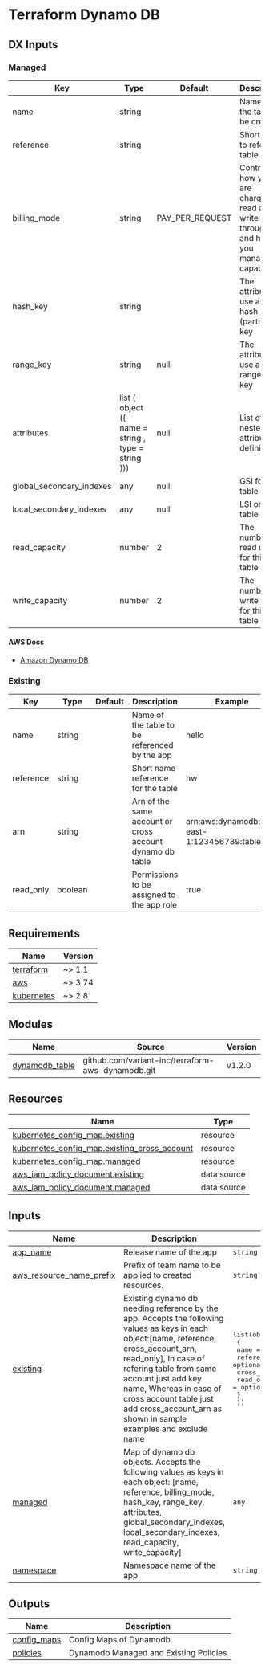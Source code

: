 # Terraform Dynamo DB

## DX Inputs
<!-- markdownlint-disable MD033 MD013 MD041 -->
### Managed

| Key                      | Type                                                      | Default         | Description                                                                            | Example                                                                                                                                     | Required |
| ------------------------ | --------------------------------------------------------- | --------------- | -------------------------------------------------------------------------------------- | ------------------------------------------------------------------------------------------------------------------------------------------- | -------- |
| name                     | string                                                    |                 | Name of the table to be created                                                        | hello                                                                                                                                       | yes      |
| reference                | string                                                    |                 | Short name to refer the table                                                          | hw                                                                                                                                          | yes      |
| billing_mode             | string                                                    | PAY_PER_REQUEST | Controls how you are charged for read and write throughput and how you manage capacity | PAY_PER_REQUEST                                                                                                                             | optional |
| hash_key                 | string                                                    |                 | The attribute to use as the hash (partition) key                                       | UserId                                                                                                                                      | yes      |
| range_key                | string                                                    | null            | The attribute to use as the range (sort) key                                           | Name                                                                                                                                        | optional |
| attributes               | list ( object ({ name  =   string , type  =   string  })) | null            | List of nested attribute definitions.                                                  | [Docs]([#aws-docs](https://github.com/variant-inc/terraform-aws-dynamodb/blob/master/examples/vars/terraform-example-detailed.tfvars.json)) | optional |
| global_secondary_indexes | any                                                       | null            | GSI for the table                                                                      | [Docs](https://github.com/variant-inc/terraform-aws-dynamodb/blob/master/examples/vars/terraform-example-detailed.tfvars.json)              | optional |
| local_secondary_indexes  | any                                                       | null            | LSI on the table                                                                       | [Docs](https://github.com/variant-inc/terraform-aws-dynamodb/blob/master/examples/vars/terraform-example-detailed.tfvars.json)              | optional |
| read_capacity            | number                                                    | 2               | The number of read units for this table                                                | 2                                                                                                                                           | optional |
| write_capacity           | number                                                    | 2               | The number of write units for this table                                               | 2                                                                                                                                           | optional |

#### AWS Docs

- [Amazon Dynamo DB](https://docs.aws.amazon.com/amazondynamodb/latest/developerguide/HowItWorks.CoreComponents.html#HowItWorks.CoreComponents.TablesItemsAttributes)

### Existing

| Key       | Type    | Default | Description                                              | Example                                         | Required |
| --------- | ------- | ------- | -------------------------------------------------------- | ----------------------------------------------- | -------- |
| name      | string  |         | Name of the table to be referenced by the app            | hello                                           | yes      |
| reference | string  |         | Short name reference for the table                       | hw                                              | yes      |
| arn       | string  |         | Arn of the same account or cross account dynamo db table | arn:aws:dynamodb:us-east-1:123456789:table/test | optional |
| read_only | boolean |         | Permissions to be assigned to the app role               | true                                            | optional |

<!-- BEGINNING OF PRE-COMMIT-TERRAFORM DOCS HOOK -->
## Requirements

| Name                                                                         | Version |
| ---------------------------------------------------------------------------- | ------- |
| <a name="requirement_terraform"></a> [terraform](#requirement\_terraform)    | ~> 1.1  |
| <a name="requirement_aws"></a> [aws](#requirement\_aws)                      | ~> 3.74 |
| <a name="requirement_kubernetes"></a> [kubernetes](#requirement\_kubernetes) | ~> 2.8  |

## Modules

| Name                                                                             | Source                                            | Version |
| -------------------------------------------------------------------------------- | ------------------------------------------------- | ------- |
| <a name="module_dynamodb_table"></a> [dynamodb\_table](#module\_dynamodb\_table) | github.com/variant-inc/terraform-aws-dynamodb.git | v1.2.0  |

## Resources

| Name                                                                                                                                          | Type        |
| --------------------------------------------------------------------------------------------------------------------------------------------- | ----------- |
| [kubernetes_config_map.existing](https://registry.terraform.io/providers/hashicorp/kubernetes/latest/docs/resources/config_map)               | resource    |
| [kubernetes_config_map.existing_cross_account](https://registry.terraform.io/providers/hashicorp/kubernetes/latest/docs/resources/config_map) | resource    |
| [kubernetes_config_map.managed](https://registry.terraform.io/providers/hashicorp/kubernetes/latest/docs/resources/config_map)                | resource    |
| [aws_iam_policy_document.existing](https://registry.terraform.io/providers/hashicorp/aws/latest/docs/data-sources/iam_policy_document)        | data source |
| [aws_iam_policy_document.managed](https://registry.terraform.io/providers/hashicorp/aws/latest/docs/data-sources/iam_policy_document)         | data source |

## Inputs

| Name                                                                                                             | Description                                                                                                                                                                                                                                                                                                                              | Type                                                                                                                                                                                                                                    | Default | Required |
| ---------------------------------------------------------------------------------------------------------------- | ---------------------------------------------------------------------------------------------------------------------------------------------------------------------------------------------------------------------------------------------------------------------------------------------------------------------------------------- | --------------------------------------------------------------------------------------------------------------------------------------------------------------------------------------------------------------------------------------- | ------- | :------: |
| <a name="input_app_name"></a> [app\_name](#input\_app\_name)                                                     | Release name of the app                                                                                                                                                                                                                                                                                                                  | `string`                                                                                                                                                                                                                                | n/a     |   yes    |
| <a name="input_aws_resource_name_prefix"></a> [aws\_resource\_name\_prefix](#input\_aws\_resource\_name\_prefix) | Prefix of team name to be applied to created resources.                                                                                                                                                                                                                                                                                  | `string`                                                                                                                                                                                                                                | n/a     |   yes    |
| <a name="input_existing"></a> [existing](#input\_existing)                                                       | Existing dynamo db needing reference by the app. Accepts the following values as keys in each object:[name, reference, cross\_account\_arn, read\_only], In case of refering table from same account just add key name, Whereas in case of cross account table just add cross\_account\_arn as shown in sample examples and exclude name | <pre>list(object(<br>    {<br>      name              = optional(string)<br>      reference         = optional(string)<br>      cross_account_arn = optional(string)<br>      read_only         = optional(bool)<br>    }<br>  ))</pre> | `[]`    |    no    |
| <a name="input_managed"></a> [managed](#input\_managed)                                                          | Map of dynamo db objects. Accepts the following values as keys in each object: [name, reference, billing\_mode, hash\_key, range\_key, attributes, global\_secondary\_indexes, local\_secondary\_indexes, read\_capacity, write\_capacity]                                                                                               | `any`                                                                                                                                                                                                                                   | `[]`    |    no    |
| <a name="input_namespace"></a> [namespace](#input\_namespace)                                                    | Namespace name of the app                                                                                                                                                                                                                                                                                                                | `string`                                                                                                                                                                                                                                | n/a     |   yes    |

## Outputs

| Name                                                                    | Description                            |
| ----------------------------------------------------------------------- | -------------------------------------- |
| <a name="output_config_maps"></a> [config\_maps](#output\_config\_maps) | Config Maps of Dynamodb                |
| <a name="output_policies"></a> [policies](#output\_policies)            | Dynamodb Managed and Existing Policies |
<!-- END OF PRE-COMMIT-TERRAFORM DOCS HOOK -->